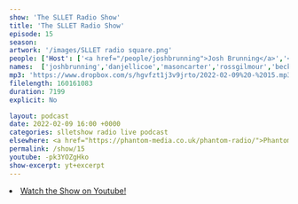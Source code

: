 ```yaml
---
show: 'The SLLET Radio Show'
title: 'The SLLET Radio Show'
episode: 15
season: 
artwork: '/images/SLLET radio square.png'
people: ['Host': ['<a href="/people/joshbrunning">Josh Brunning</a>','<a href="/people/danjellicoe">Dan Jellicoe</a>'], 'Guests': ['<a href="/people/masoncarter">Mason Carter</a>','<a href="/people/rossgilmour">Ross Gilmour</a>','<a href="/people/beckyfarrar">Becky Farrar</a>']]
names:  ['joshbrunning','danjellicoe','masoncarter','rossgilmour','beckyfarrar']
mp3: 'https://www.dropbox.com/s/hgvfzt1j3v9jrto/2022-02-09%20-%2015.mp3?raw=1'
filelength: 160161083
duration: 7199
explicit: No

layout: podcast
date: 2022-02-09 16:00 +0000
categories: slletshow radio live podcast
elsewhere: <a href="https://phantom-media.co.uk/phantom-radio/">Phantom Media</a>
permalink: /show/15
youtube: -pk3YOZgHko
show-excerpt: yt+excerpt
---
```


<li><a href="https://youtu.be/-pk3YOZgHko">Watch the Show on Youtube!</a></li>
